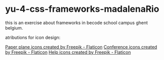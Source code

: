 # yu-4-css-frameworks-madalenaRio
this is an exercise about frameworks
in becode school campus ghent belgium.

atributions for icon design:

<a href="https://www.flaticon.com/free-icons/paper-plane" title="paper plane icons">Paper plane icons created by Freepik - Flaticon</a>
<a href="https://www.flaticon.com/free-icons/conference" title="conference icons">Conference icons created by Freepik - Flaticon</a>
<a href="https://www.flaticon.com/free-icons/help" title="help icons">Help icons created by Freepik - Flaticon</a>

